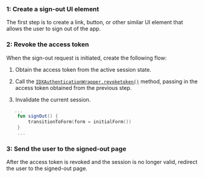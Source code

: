 ### 1: Create a sign-out UI element

The first step is to create a link, button, or other similar UI element that allows the user to sign out of the app.

### 2: Revoke the access token

When the sign-out request is initiated, create the following flow:

1. Obtain the access token from the active session state.

1. Call the [`IDXAuthenticationWrapper.revoketoken()`](https://github.com/okta/okta-idx-java/blob/master/api/src/main/java/com/okta/idx/sdk/api/client/IDXAuthenticationWrapper.java) method, passing in the access token obtained from the previous step.

1. Invalidate the current session.

```kotlin
   ...
    fun signOut() {
        transitionToForm(form = initialForm())
    }
    ...
```

### 3: Send the user to the signed-out page

After the access token is revoked and the session is no longer valid, redirect the user to the signed-out page.
